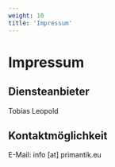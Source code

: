 ```yaml
---
weight: 10
title: 'Impressum'
---
```


# Impressum

## Diensteanbieter

Tobias Leopold

## Kontaktmöglichkeit

E-Mail: info \[at\] primantik.eu
